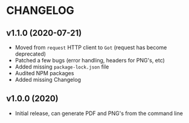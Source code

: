 # CHANGELOG

## v1.1.0 (2020-07-21)

* Moved from `request` HTTP client to `Got` (request has become deprecated)
* Patched a few bugs (error handling, headers for PNG's, etc)
* Added missing `package-lock.json` file
* Audited NPM packages
* Added missing Changelog

## v1.0.0 (2020)

* Initial release, can generate PDF and PNG's from the command line
